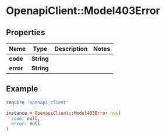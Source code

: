 # OpenapiClient::Model403Error

## Properties

| Name      | Type       | Description | Notes |
| --------- | ---------- | ----------- | ----- |
| **code**  | **String** |             |       |
| **error** | **String** |             |       |

## Example

```ruby
require 'openapi_client'

instance = OpenapiClient::Model403Error.new(
  code: null,
  error: null
)
```
